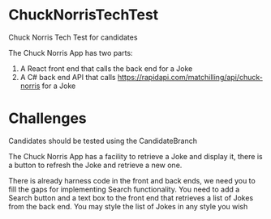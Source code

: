 # ChuckNorrisTechTest
Chuck Norris Tech Test for candidates

The Chuck Norris App has two parts:
1. A React front end that calls the back end for a Joke
2. A C# back end API that calls https://rapidapi.com/matchilling/api/chuck-norris for a Joke

# Challenges
Candidates should be tested using the CandidateBranch

The Chuck Norris App has a facility to retrieve a Joke and display it, there is a button to refresh the Joke and retrieve a new one.

There is already harness code in the front and back ends, we need you to fill the gaps for implementing Search functionality. You need to add a Search button and a text box to the front end that retrieves a list of Jokes from the back end. You may style the list of Jokes in any style you wish